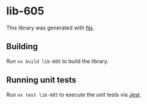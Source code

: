 # lib-605

This library was generated with [Nx](https://nx.dev).

## Building

Run `nx build lib-605` to build the library.

## Running unit tests

Run `nx test lib-605` to execute the unit tests via [Jest](https://jestjs.io).
